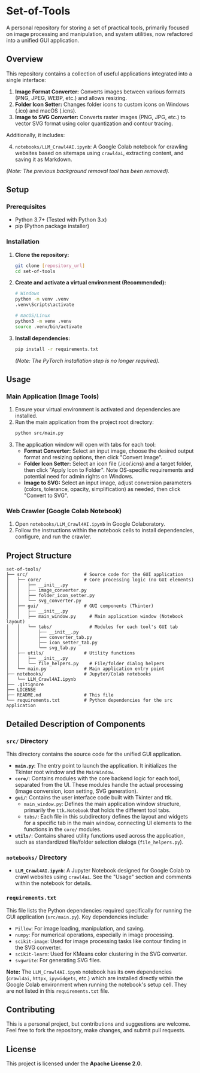 # Set-of-Tools

A personal repository for storing a set of practical tools, primarily focused on image processing and manipulation, and system utilities, now refactored into a unified GUI application.

## Overview

This repository contains a collection of useful applications integrated into a single interface:

1.  **Image Format Converter:** Converts images between various formats (PNG, JPEG, WEBP, etc.) and allows resizing.
2.  **Folder Icon Setter:** Changes folder icons to custom icons on Windows (.ico) and macOS (.icns).
3.  **Image to SVG Converter:** Converts raster images (PNG, JPG, etc.) to vector SVG format using color quantization and contour tracing.

Additionally, it includes:

4.  `notebooks/LLM_Crawl4AI.ipynb`: A Google Colab notebook for crawling websites based on sitemaps using `crawl4ai`, extracting content, and saving it as Markdown.

*(Note: The previous background removal tool has been removed).*

## Setup

### Prerequisites

*   Python 3.7+ (Tested with Python 3.x)
*   pip (Python package installer)

### Installation

1.  **Clone the repository:**
    ```bash
    git clone [repository_url]
    cd set-of-tools
    ```

2.  **Create and activate a virtual environment (Recommended):**
    ```bash
    # Windows
    python -m venv .venv
    .venv\Scripts\activate

    # macOS/Linux
    python3 -m venv .venv
    source .venv/bin/activate
    ```

3.  **Install dependencies:**
    ```bash
    pip install -r requirements.txt
    ```
    *(Note: The PyTorch installation step is no longer required).*

## Usage

### Main Application (Image Tools)

1.  Ensure your virtual environment is activated and dependencies are installed.
2.  Run the main application from the project root directory:
    ```bash
    python src/main.py
    ```
3.  The application window will open with tabs for each tool:
    *   **Format Converter:** Select an input image, choose the desired output format and resizing options, then click "Convert Image".
    *   **Folder Icon Setter:** Select an icon file (.ico/.icns) and a target folder, then click "Apply Icon to Folder". Note OS-specific requirements and potential need for admin rights on Windows.
    *   **Image to SVG:** Select an input image, adjust conversion parameters (colors, tolerance, opacity, simplification) as needed, then click "Convert to SVG".

### Web Crawler (Google Colab Notebook)

1.  Open `notebooks/LLM_Crawl4AI.ipynb` in Google Colaboratory.
2.  Follow the instructions within the notebook cells to install dependencies, configure, and run the crawler.

## Project Structure

```
set-of-tools/
├── src/                     # Source code for the GUI application
│   ├── core/                # Core processing logic (no GUI elements)
│   │   ├── __init__.py
│   │   ├── image_converter.py
│   │   ├── folder_icon_setter.py
│   │   └── svg_converter.py
│   ├── gui/                 # GUI components (Tkinter)
│   │   ├── __init__.py
│   │   ├── main_window.py     # Main application window (Notebook layout)
│   │   └── tabs/              # Modules for each tool's GUI tab
│   │       ├── __init__.py
│   │       ├── converter_tab.py
│   │       ├── icon_setter_tab.py
│   │       └── svg_tab.py
│   ├── utils/               # Utility functions
│   │   ├── __init__.py
│   │   └── file_helpers.py    # File/folder dialog helpers
│   └── main.py              # Main application entry point
├── notebooks/               # Jupyter/Colab notebooks
│   └── LLM_Crawl4AI.ipynb
├── .gitignore
├── LICENSE
├── README.md                # This file
└── requirements.txt         # Python dependencies for the src application
```

## Detailed Description of Components

### `src/` Directory

This directory contains the source code for the unified GUI application.

*   **`main.py`**: The entry point to launch the application. It initializes the Tkinter root window and the `MainWindow`.
*   **`core/`**: Contains modules with the core backend logic for each tool, separated from the UI. These modules handle the actual processing (image conversion, icon setting, SVG generation).
*   **`gui/`**: Contains the user interface code built with Tkinter and ttk.
    *   `main_window.py`: Defines the main application window structure, primarily the `ttk.Notebook` that holds the different tool tabs.
    *   `tabs/`: Each file in this subdirectory defines the layout and widgets for a specific tab in the main window, connecting UI elements to the functions in the `core/` modules.
*   **`utils/`**: Contains shared utility functions used across the application, such as standardized file/folder selection dialogs (`file_helpers.py`).

### `notebooks/` Directory

*   **`LLM_Crawl4AI.ipynb`**: A Jupyter Notebook designed for Google Colab to crawl websites using `crawl4ai`. See the "Usage" section and comments within the notebook for details.

### `requirements.txt`

This file lists the Python dependencies required specifically for running the GUI application (`src/main.py`). Key dependencies include:

*   `Pillow`: For image loading, manipulation, and saving.
*   `numpy`: For numerical operations, especially in image processing.
*   `scikit-image`: Used for image processing tasks like contour finding in the SVG converter.
*   `scikit-learn`: Used for KMeans color clustering in the SVG converter.
*   `svgwrite`: For generating SVG files.

**Note:** The `LLM_Crawl4AI.ipynb` notebook has its own dependencies (`crawl4ai`, `httpx`, `ipywidgets`, etc.) which are installed directly within the Google Colab environment when running the notebook's setup cell. They are not listed in this `requirements.txt` file.

## Contributing

This is a personal project, but contributions and suggestions are welcome. Feel free to fork the repository, make changes, and submit pull requests.

## License

This project is licensed under the **Apache License 2.0**.
